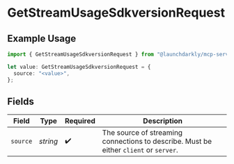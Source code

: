 # GetStreamUsageSdkversionRequest

## Example Usage

```typescript
import { GetStreamUsageSdkversionRequest } from "@launchdarkly/mcp-server/models/operations";

let value: GetStreamUsageSdkversionRequest = {
  source: "<value>",
};
```

## Fields

| Field                                                                                 | Type                                                                                  | Required                                                                              | Description                                                                           |
| ------------------------------------------------------------------------------------- | ------------------------------------------------------------------------------------- | ------------------------------------------------------------------------------------- | ------------------------------------------------------------------------------------- |
| `source`                                                                              | *string*                                                                              | :heavy_check_mark:                                                                    | The source of streaming connections to describe. Must be either `client` or `server`. |